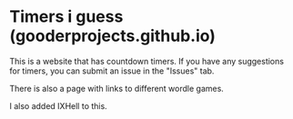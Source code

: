 # Timers i guess (gooderprojects.github.io)
This is a website that has countdown timers. If you have any suggestions for timers, you can submit an issue in the "Issues" tab.

There is also a page with links to different wordle games.

I also added IXHell to this.
